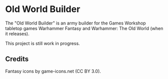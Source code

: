 # Old World Builder

The "Old World Builder" is an army builder for the Games Workshop tabletop games Warhammer Fantasy and Warhammer: The Old World (when it releases).

This project is still work in progress.

## Credits

Fantasy icons by game-icons.net (CC BY 3.0).
